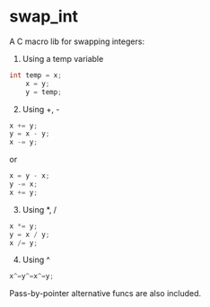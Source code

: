 # swap_int

A C macro lib for swapping integers:
1. Using a temp variable
```c
int temp = x;
    x = y;
    y = temp;
```
2. Using +, -
```c
x += y;
y = x - y;
x -= y;
```
or
```c
x = y - x;
y -= x;
x += y;
```
3. Using *, /
```c
x *= y;
y = x / y;
x /= y; 
```
4. Using ^
```c
x^=y^=x^=y;
```

Pass-by-pointer alternative funcs are also included. 
